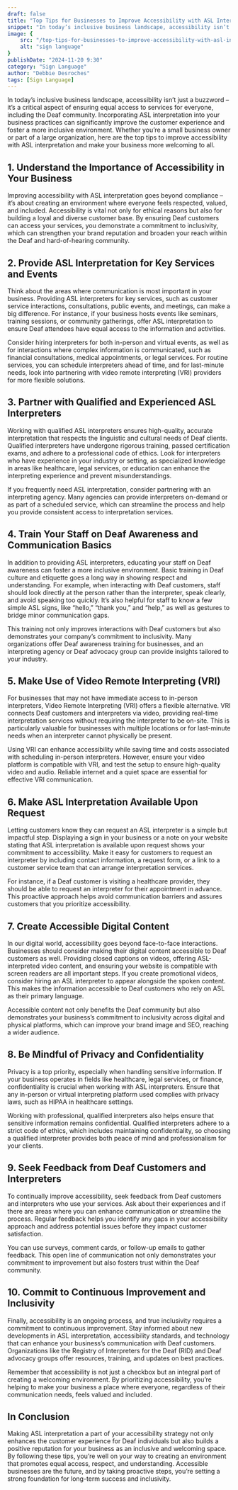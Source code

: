```yaml
---
draft: false
title: "Top Tips for Businesses to Improve Accessibility with ASL Interpretation"
snippet: "In today’s inclusive business landscape, accessibility isn’t just a buzzword – it’s a critical aspect of ensuring equal access to services for everyone, including the Deaf community. Incorporating ASL interpretation into your business practices can significantly improve the customer experience and foster a more inclusive environment. Whether you’re a small business owner or part of a large organization, here are the top tips to improve accessibility with ASL interpretation and make your business more welcoming to all."
image: {
    src: "/top-tips-for-businesses-to-improve-accessibility-with-asl-interpretation.webp",
    alt: "sign language"
}
publishDate: "2024-11-20 9:30"
category: "Sign Language"
author: "Debbie Desroches"
tags: [Sign Language]
---
```

In today’s inclusive business landscape, accessibility isn’t just a buzzword – it’s a critical aspect of ensuring equal access to services for everyone, including the Deaf community. Incorporating ASL interpretation into your business practices can significantly improve the customer experience and foster a more inclusive environment. Whether you’re a small business owner or part of a large organization, here are the top tips to improve accessibility with ASL interpretation and make your business more welcoming to all.

## 1. Understand the Importance of Accessibility in Your Business
Improving accessibility with ASL interpretation goes beyond compliance – it’s about creating an environment where everyone feels respected, valued, and included. Accessibility is vital not only for ethical reasons but also for building a loyal and diverse customer base. By ensuring Deaf customers can access your services, you demonstrate a commitment to inclusivity, which can strengthen your brand reputation and broaden your reach within the Deaf and hard-of-hearing community.

## 2. Provide ASL Interpretation for Key Services and Events
Think about the areas where communication is most important in your business. Providing ASL interpreters for key services, such as customer service interactions, consultations, public events, and meetings, can make a big difference. For instance, if your business hosts events like seminars, training sessions, or community gatherings, offer ASL interpretation to ensure Deaf attendees have equal access to the information and activities.

Consider hiring interpreters for both in-person and virtual events, as well as for interactions where complex information is communicated, such as financial consultations, medical appointments, or legal services. For routine services, you can schedule interpreters ahead of time, and for last-minute needs, look into partnering with video remote interpreting (VRI) providers for more flexible solutions.

## 3. Partner with Qualified and Experienced ASL Interpreters
Working with qualified ASL interpreters ensures high-quality, accurate interpretation that respects the linguistic and cultural needs of Deaf clients. Qualified interpreters have undergone rigorous training, passed certification exams, and adhere to a professional code of ethics. Look for interpreters who have experience in your industry or setting, as specialized knowledge in areas like healthcare, legal services, or education can enhance the interpreting experience and prevent misunderstandings.

If you frequently need ASL interpretation, consider partnering with an interpreting agency. Many agencies can provide interpreters on-demand or as part of a scheduled service, which can streamline the process and help you provide consistent access to interpretation services.

## 4. Train Your Staff on Deaf Awareness and Communication Basics
In addition to providing ASL interpreters, educating your staff on Deaf awareness can foster a more inclusive environment. Basic training in Deaf culture and etiquette goes a long way in showing respect and understanding. For example, when interacting with Deaf customers, staff should look directly at the person rather than the interpreter, speak clearly, and avoid speaking too quickly. It’s also helpful for staff to know a few simple ASL signs, like “hello,” “thank you,” and “help,” as well as gestures to bridge minor communication gaps.

This training not only improves interactions with Deaf customers but also demonstrates your company’s commitment to inclusivity. Many organizations offer Deaf awareness training for businesses, and an interpreting agency or Deaf advocacy group can provide insights tailored to your industry.

## 5. Make Use of Video Remote Interpreting (VRI)
For businesses that may not have immediate access to in-person interpreters, Video Remote Interpreting (VRI) offers a flexible alternative. VRI connects Deaf customers and interpreters via video, providing real-time interpretation services without requiring the interpreter to be on-site. This is particularly valuable for businesses with multiple locations or for last-minute needs when an interpreter cannot physically be present.

Using VRI can enhance accessibility while saving time and costs associated with scheduling in-person interpreters. However, ensure your video platform is compatible with VRI, and test the setup to ensure high-quality video and audio. Reliable internet and a quiet space are essential for effective VRI communication.

## 6. Make ASL Interpretation Available Upon Request
Letting customers know they can request an ASL interpreter is a simple but impactful step. Displaying a sign in your business or a note on your website stating that ASL interpretation is available upon request shows your commitment to accessibility. Make it easy for customers to request an interpreter by including contact information, a request form, or a link to a customer service team that can arrange interpretation services.

For instance, if a Deaf customer is visiting a healthcare provider, they should be able to request an interpreter for their appointment in advance. This proactive approach helps avoid communication barriers and assures customers that you prioritize accessibility.

## 7. Create Accessible Digital Content
In our digital world, accessibility goes beyond face-to-face interactions. Businesses should consider making their digital content accessible to Deaf customers as well. Providing closed captions on videos, offering ASL-interpreted video content, and ensuring your website is compatible with screen readers are all important steps. If you create promotional videos, consider hiring an ASL interpreter to appear alongside the spoken content. This makes the information accessible to Deaf customers who rely on ASL as their primary language.

Accessible content not only benefits the Deaf community but also demonstrates your business’s commitment to inclusivity across digital and physical platforms, which can improve your brand image and SEO, reaching a wider audience.

## 8. Be Mindful of Privacy and Confidentiality
Privacy is a top priority, especially when handling sensitive information. If your business operates in fields like healthcare, legal services, or finance, confidentiality is crucial when working with ASL interpreters. Ensure that any in-person or virtual interpreting platform used complies with privacy laws, such as HIPAA in healthcare settings.

Working with professional, qualified interpreters also helps ensure that sensitive information remains confidential. Qualified interpreters adhere to a strict code of ethics, which includes maintaining confidentiality, so choosing a qualified interpreter provides both peace of mind and professionalism for your clients.

## 9. Seek Feedback from Deaf Customers and Interpreters
To continually improve accessibility, seek feedback from Deaf customers and interpreters who use your services. Ask about their experiences and if there are areas where you can enhance communication or streamline the process. Regular feedback helps you identify any gaps in your accessibility approach and address potential issues before they impact customer satisfaction.

You can use surveys, comment cards, or follow-up emails to gather feedback. This open line of communication not only demonstrates your commitment to improvement but also fosters trust within the Deaf community.

## 10. Commit to Continuous Improvement and Inclusivity
Finally, accessibility is an ongoing process, and true inclusivity requires a commitment to continuous improvement. Stay informed about new developments in ASL interpretation, accessibility standards, and technology that can enhance your business’s communication with Deaf customers. Organizations like the Registry of Interpreters for the Deaf (RID) and Deaf advocacy groups offer resources, training, and updates on best practices.

Remember that accessibility is not just a checkbox but an integral part of creating a welcoming environment. By prioritizing accessibility, you’re helping to make your business a place where everyone, regardless of their communication needs, feels valued and included.

## In Conclusion
Making ASL interpretation a part of your accessibility strategy not only enhances the customer experience for Deaf individuals but also builds a positive reputation for your business as an inclusive and welcoming space. By following these tips, you’re well on your way to creating an environment that promotes equal access, respect, and understanding. Accessible businesses are the future, and by taking proactive steps, you’re setting a strong foundation for long-term success and inclusivity.
